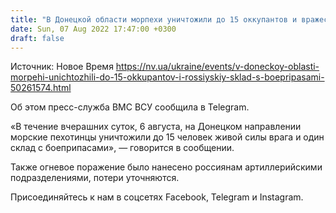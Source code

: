 ```yaml
---
title: "В Донецкой области морпехи уничтожили до 15 оккупантов и вражеский склад с боеприпасами"
date: Sun, 07 Aug 2022 17:47:00 +0300
draft: false
---
```

Источник: Новое Время https://nv.ua/ukraine/events/v-doneckoy-oblasti-morpehi-unichtozhili-do-15-okkupantov-i-rossiyskiy-sklad-s-boepripasami-50261574.html


Об этом пресс-служба ВМС ВСУ сообщила в Telegram.

«В течение вчерашних суток, 6 августа, на Донецком направлении морские пехотинцы уничтожили до 15 человек живой силы врага и один склад с боеприпасами», — говорится в сообщении.

Также огневое поражение было нанесено россиянам артиллерийскими подразделениями, потери уточняются.

Присоединяйтесь к нам в соцсетях Facebook, Telegram и Instagram.

